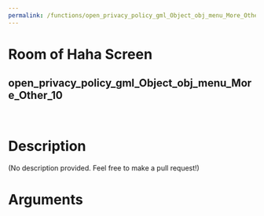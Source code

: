 ```yaml
---
permalink: /functions/open_privacy_policy_gml_Object_obj_menu_More_Other_10
---
```

# Room of Haha Screen  
## open_privacy_policy_gml_Object_obj_menu_More_Other_10  
&nbsp;  
# Description  
(No description provided. Feel free to make a pull request!) 
&nbsp;  
# Arguments


